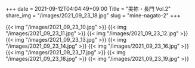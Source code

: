 +++
date  = 2021-09-12T04:04:49+09:00
Title = "美祢・長門 Vol.2"
share_img = "/images/2021_09_23_18.jpg"
slug = "mine-nagato-2"
+++

{{< img "/images/2021_09_23_10.jpg" >}}
{{< img "/images/2021_09_23_11.jpg" >}}
{{< img "/images/2021_09_23_12.jpg" >}}
{{< img "/images/2021_09_23_13.jpg" >}}
{{< img "/images/2021_09_23_14.jpg" >}}
{{< img "/images/2021_09_23_16.jpg" >}}
{{< img "/images/2021_09_23_17.jpg" >}}
{{< img "/images/2021_09_23_18.jpg" >}}
{{< img "/images/2021_09_23_19.jpg" >}}